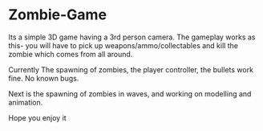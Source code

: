 # Zombie-Game

Its a simple 3D game having a 3rd person camera.
The gameplay works as this- you will have to pick up weapons/ammo/collectables and kill the zombie which comes from all around.

Currently The spawning of zombies, the player controller, the bullets work fine. 
No known bugs.

Next is the spawning of zombies in waves, and working on modelling and animation.

Hope you enjoy it

